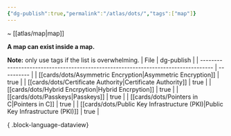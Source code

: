 ```yaml
---
{"dg-publish":true,"permalink":"/atlas/dots/","tags":["map"]}
---
```


~ [[atlas/map\|map]]

**A map can exist inside a map.**

**Note:** only use tags if the list is overwhelming.
| File                                                                               | dg-publish |
| ---------------------------------------------------------------------------------- | ---------- |
| [[cards/dots/Asymmetric Encryption\|Asymmetric Encryption]]                     | true       |
| [[cards/dots/Certificate Authority\|Certificate Authority]]                     | true       |
| [[cards/dots/Hybrid Encrpytion\|Hybrid Encrpytion]]                             | true       |
| [[cards/dots/Passkeys\|Passkeys]]                                               | true       |
| [[cards/dots/Pointers in C\|Pointers in C]]                                     | true       |
| [[cards/dots/Public Key Infrastructure (PKI)\|Public Key Infrastructure (PKI)]] | true       |

{ .block-language-dataview}
